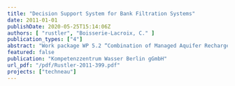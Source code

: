 ```yaml
---
title: "Decision Support System for Bank Filtration Systems"
date: 2011-01-01
publishDate: 2020-05-25T15:14:06Z
authors: [ "rustler", "Boisserie-Lacroix, C." ]
publication_types: ["4"]
abstract: "Work package WP 5.2 “Combination of Managed Aquifer Recharge (MAR) and adjusted conventional treatment processes for an Integrated Water Resources Management“ within the European Project TECHNEAU (“Technology enabled universal access to safe water”) investigates bank filtration (BF) + post-treatment as a MAR technique to provide sustainable and safe drinking water supply to developing and newly industrialised countries. One of the tasks within the project is the development of a Decision Support System (DSS) to assess the feasibility of BF systems under varying boundary conditions such as: (i) quality of surface and ambient groundwater, (ii) local hydrological and hydrogeological properties (e.g. clogging layer) and (iii) well field design (distance to bank) and operation (pumping rates). Since the successful, cost-effective implementation of BF systems requires the optimization of different objectives such as (i) optimizing the BF share in order to maintain a predefined raw water quality or (ii) maintaining a predefined minimum travel time between bank and production well, both aspects are addressed within the DSS. As an example for a practical application the DSS is tested with data from the Palla well field in Delhi/India. As a result optimal shares of bank filtrate were calculated for the monsoon and non-monsoon season. By simulating different pumping and clogging scenarios with the BF Simulator optimal pumping rates were derived. The DSS proved to be a good qualitative tool to identify and learn about the trade-offs a decision maker has to make due to the (i) inherently competing nature of different objectives (e.g. high BF share and minimum travel time > 50 d) and the (ii) inherent uncertainty due to the large natural variability of boundary conditions (e.g. clogging layer). Since both characteristics can be addressed within the DSS it helps to add transparency and reproducibility to the decision making process. An additional advantage is that its application requires only low effort concerning time, money, and manpower. Thus the application of the DSS is recommended to accompany decision making processes especially in developing and newly industrialised countries where data availability and low financial budgets are usually the major burden for the application of more complex, data-demanding decision support tools. However, it needs to be considered that in practice additional parameters like water availability, energy efficiency and cost-benefit need to be taken into account."
featured: false
publication: "Kompetenzzentrum Wasser Berlin gGmbH"
url_pdf: "/pdf/Rustler-2011-399.pdf"
projects: ["techneau"]
---
```


